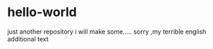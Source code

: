 # hello-world
just another repository
i will make some.....
sorry ,my terrible english
additional text
